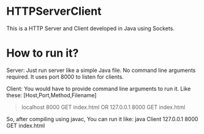 # HTTPServerClient
This is a HTTP Server and Client developed in Java using Sockets.

# How to run it?
Server:
Just run server like a simple Java file. No command line arguments required.
It uses port 8000 to listen for clients.

Client:
You would have to provide command line arguments to run it. Like these:
[Host,Port,Method,Filename]
> localhost 8000 GET index.html
OR
> 127.0.0.1 8000 GET index.html

So, after compiling using javac, You can run it like:
java Client 127.0.0.1 8000 GET index.html

